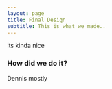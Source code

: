 ```yaml
---
layout: page
title: Final Design
subtitle: This is what we made..
---
```


its kinda nice

### How did we do it?

Dennis mostly